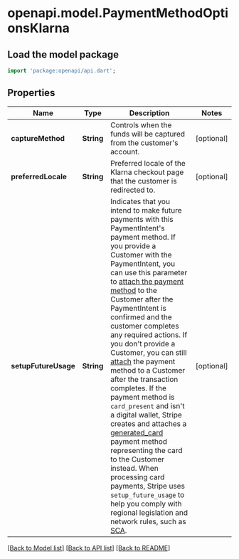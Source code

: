 # openapi.model.PaymentMethodOptionsKlarna

## Load the model package
```dart
import 'package:openapi/api.dart';
```

## Properties
Name | Type | Description | Notes
------------ | ------------- | ------------- | -------------
**captureMethod** | **String** | Controls when the funds will be captured from the customer's account. | [optional] 
**preferredLocale** | **String** | Preferred locale of the Klarna checkout page that the customer is redirected to. | [optional] 
**setupFutureUsage** | **String** | Indicates that you intend to make future payments with this PaymentIntent's payment method.  If you provide a Customer with the PaymentIntent, you can use this parameter to [attach the payment method](/payments/save-during-payment) to the Customer after the PaymentIntent is confirmed and the customer completes any required actions. If you don't provide a Customer, you can still [attach](/api/payment_methods/attach) the payment method to a Customer after the transaction completes.  If the payment method is `card_present` and isn't a digital wallet, Stripe creates and attaches a [generated_card](/api/charges/object#charge_object-payment_method_details-card_present-generated_card) payment method representing the card to the Customer instead.  When processing card payments, Stripe uses `setup_future_usage` to help you comply with regional legislation and network rules, such as [SCA](/strong-customer-authentication). | [optional] 

[[Back to Model list]](../README.md#documentation-for-models) [[Back to API list]](../README.md#documentation-for-api-endpoints) [[Back to README]](../README.md)


